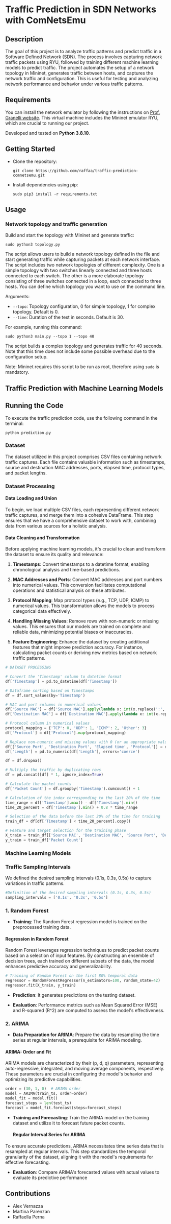 # Traffic Prediction in SDN Networks with ComNetsEmu

## Description

The goal of this project is to analyze traffic patterns and predict traffic in a Software Defined Network (SDN). The process involves capturing network traffic packets using RYU, followed by training different machine learning models to predict traffic. The project automates the setup of a network topology in Mininet, generates traffic between hosts, and captures the network traffic and configuration. This is useful for testing and analyzing network performance and behavior under various traffic patterns.

## Requirements

You can install the network emulator by following the instructions on [Prof. Granelli website](https://www.granelli-lab.org/researches/relevant-projects/comnetsemu-labs). This virtual machine includes the Mininet emulator RYU, which are crucial to running our project.

Developed and tested on **Python 3.8.10**.

## Getting Started

* Clone the repository:
    ```
    git clone https://github.com/raffaa/traffic-prediction-comnetsemu.git
    ```
* Install dependencies using pip:
    ```
    sudo pip3 install -r requirements.txt
    ```

## Usage

### Network topology and traffic generation

Build and start the topology with Mininet and generate traffic:
```
sudo python3 topology.py
```
The script allows users to build a network topology defined in the file and start generating traffic while capturing packets at each network interface. The script includes two network topologies of different complexity. One is a simple topology with two switches linearly connected and three hosts connected to each switch. The other is a more elaborate topology consisting of three switches connected in a loop, each connected to three hosts. You can define which topology you want to use on the command line.

Arguments:
* ```--topo```: Topology configuration, 0 for simple topology, 1 for complex topology. Default is 0.
* ```--time```: Duration of the test in seconds. Default is 30.

For example, running this command:
```
sudo python3 main.py --topo 1 --topo 40
```
The script builds a complex topology and generates traffic for 40 seconds. Note that this time does not include some possible overhead due to the configuration setup.

Note: Mininet requires this script to be run as root, therefore using ```sudo``` is mandatory.



## Traffic Prediction with Machine Learning Models
## Running the Code

To execute the traffic prediction code, use the following command in the terminal:

```
python prediction.py
```

### Dataset

The dataset utilized in this project comprises CSV files containing network traffic captures. Each file contains valuable information such as timestamps, source and destination MAC addresses, ports, elapsed time, protocol types, and packet lengths.

### Dataset Processing

#### Data Loading and Union

To begin, we load multiple CSV files, each representing different network traffic captures, and merge them into a cohesive DataFrame. This step ensures that we have a comprehensive dataset to work with, combining data from various sources for a holistic analysis.

#### Data Cleaning and Transformation

Before applying machine learning models, it's crucial to clean and transform the dataset to ensure its quality and relevance:

1. **Timestamps**: Convert timestamps to a datetime format, enabling chronological analysis and time-based predictions.

2. **MAC Addresses and Ports**: Convert MAC addresses and port numbers into numerical values. This conversion facilitates computational operations and statistical analysis on these attributes.

3. **Protocol Mapping**: Map protocol types (e.g., TCP, UDP, ICMP) to numerical values. This transformation allows the models to process categorical data effectively.

4. **Handling Missing Values**: Remove rows with non-numeric or missing values. This ensures that our models are trained on complete and reliable data, minimizing potential biases or inaccuracies.

5. **Feature Engineering**: Enhance the dataset by creating additional features that might improve prediction accuracy. For instance, calculating packet counts or deriving new metrics based on network traffic patterns.

```python
# DATASET PROCESSING

# Convert the 'Timestamp' column to datetime format
df['Timestamp'] = pd.to_datetime(df['Timestamp'])

# Dataframe sorting based on Timestamps
df = df.sort_values(by='Timestamp')

# MAC and port columns in numerical values
df['Source MAC'] = df['Source MAC'].apply(lambda x: int(x.replace(':', ''), 16) if isinstance(x, str) else x)
df['Destination MAC'] = df['Destination MAC'].apply(lambda x: int(x.replace(':', ''), 16) if isinstance(x, str) else x)

# Protocol column in numerical values
protocol_mapping = {'TCP': 0, 'UDP': 1, 'ICMP': 2, 'Other': 3}
df['Protocol'] = df['Protocol'].map(protocol_mapping)

# Replace non-numeric and missing values with 0 (or an appropriate value)
df[['Source Port', 'Destination Port', 'Elapsed time', 'Protocol']] = df[['Source Port', 'Destination Port', 'Elapsed time', 'Protocol']].apply(pd.to_numeric, errors='coerce')
df['Length'] = pd.to_numeric(df['Length'], errors='coerce')

df = df.dropna()

# Multiply the traffic by duplicating rows
df = pd.concat([df] * 1, ignore_index=True)

# Calculate the packet counts
df['Packet Count'] = df.groupby('Timestamp').cumcount() + 1

# Calculation of the index corresponding to the last 20% of the time
time_range = df['Timestamp'].max() - df['Timestamp'].min()
time_20_percent = df['Timestamp'].min() + 0.8 * time_range

# Selection of the data before the last 20% of the time for training
train_df = df[df['Timestamp'] < time_20_percent].copy()

# Feature and target selection for the training phase
X_train = train_df[['Source MAC', 'Destination MAC', 'Source Port', 'Destination Port', 'Elapsed time', 'Protocol']]
y_train = train_df['Packet Count']
```


### Machine Learning Models

### Traffic Sampling Intervals

We defined the desired sampling intervals (0.1s, 0.3s, 0.5s) to capture variations in traffic patterns.

```python
#Definition of the desired sampling intervals (0.1s, 0.3s, 0.5s)
sampling_intervals = ['0.1s', '0.3s', '0.5s']
```

### 1. Random Forest

* **Training**: The Random Forest regression model is trained on the preprocessed training data.
  
#### Regression in Random Forest

Random Forest leverages regression techniques to predict packet counts based on a selection of input features. By constructing an ensemble of decision trees, each trained on different subsets of the data, the model enhances predictive accuracy and generalizability.

```python
# Training of Random Forest on the first 80% temporal data
regressor = RandomForestRegressor(n_estimators=100, random_state=42)
regressor.fit(X_train, y_train)
```


* **Prediction**: It generates predictions on the testing dataset.

* **Evaluation**: Performance metrics such as Mean Squared Error (MSE) and R-squared (R^2) are computed to assess the model's effectiveness.


### 2. ARIMA

* **Data Preparation for ARIMA**: Prepare the data by resampling the time series at regular intervals, a prerequisite for ARIMA modeling.

#### ARIMA: Order and Fit

ARIMA models are characterized by their (p, d, q) parameters, representing auto-regressive, integrated, and moving average components, respectively. These parameters are crucial in configuring the model's behavior and optimizing its predictive capabilities.

```python
order = (30, 1, 0)  # ARIMA order
model = ARIMA(train_ts, order=order)
model_fit = model.fit()
forecast_steps = len(test_ts)
forecast = model_fit.forecast(steps=forecast_steps)
```

  
* **Training and Forecasting**: Train the ARIMA model on the training dataset and utilize it to forecast future packet counts.

  #### Regular Interval Series for ARIMA

To ensure accurate predictions, ARIMA necessitates time series data that is resampled at regular intervals. This step standardizes the temporal granularity of the dataset, aligning it with the model's requirements for effective forecasting.

  
* **Evaluation**: Compare ARIMA's forecasted values with actual values to evaluate its predictive performance








## Contributions
* Alex Vernazza
* Martina Parenzan
* Raffaella Perna

